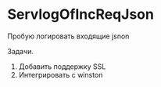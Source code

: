 # ServlogOfIncReqJson
Пробую логировать входящие jsnon

Задачи.
1) Добавить поддержку SSL
2) Интегрировать с winston
